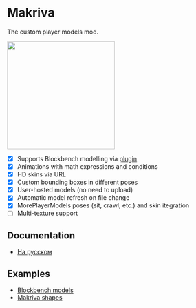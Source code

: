 # Makriva
The custom player models mod.

<img src="https://user-images.githubusercontent.com/2035306/149315673-5b662fc6-f522-4b8f-8186-8e03b627ad9f.gif" width="250" />

- [x] Supports Blockbench modelling via [plugin](https://raw.githubusercontent.com/msifd/makriva/master/blockbench/makriva.js)
- [x] Animations with math expressions and conditions
- [x] HD skins via URL
- [x] Custom bounding boxes in different poses
- [x] User-hosted models (no need to upload)
- [x] Automatic model refresh on file change
- [x] MorePlayerModels poses (sit, crawl, etc.) and skin itegration
- [ ] Multi-texture support

## Documentation
- [На русском](https://github.com/msifd/makriva/wiki/Документация)

## Examples
- [Blockbench models](/blockbench)
- [Makriva shapes](/run/makriva)
